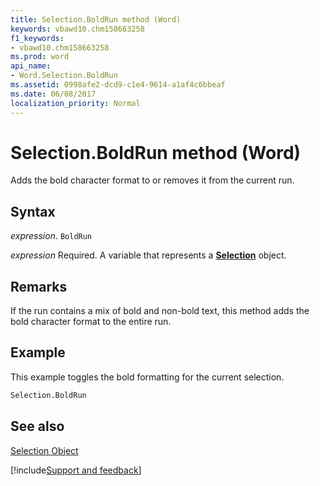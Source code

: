 ```yaml
---
title: Selection.BoldRun method (Word)
keywords: vbawd10.chm158663258
f1_keywords:
- vbawd10.chm158663258
ms.prod: word
api_name:
- Word.Selection.BoldRun
ms.assetid: 0998afe2-dcd9-c1e4-9614-a1af4c6bbeaf
ms.date: 06/08/2017
localization_priority: Normal
---
```



# Selection.BoldRun method (Word)

Adds the bold character format to or removes it from the current run.


## Syntax

_expression_. `BoldRun`

_expression_ Required. A variable that represents a **[Selection](Word.Selection.md)** object.


## Remarks

 If the run contains a mix of bold and non-bold text, this method adds the bold character format to the entire run.


## Example

This example toggles the bold formatting for the current selection.


```vb
Selection.BoldRun
```


## See also


[Selection Object](Word.Selection.md)

[!include[Support and feedback](~/includes/feedback-boilerplate.md)]